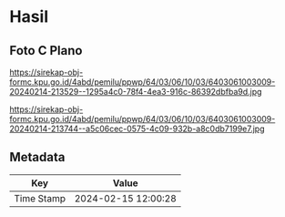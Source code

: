 # Hasil

## Foto C Plano

https://sirekap-obj-formc.kpu.go.id/4abd/pemilu/ppwp/64/03/06/10/03/6403061003009-20240214-213529--1295a4c0-78f4-4ea3-916c-86392dbfba9d.jpg

https://sirekap-obj-formc.kpu.go.id/4abd/pemilu/ppwp/64/03/06/10/03/6403061003009-20240214-213744--a5c06cec-0575-4c09-932b-a8c0db7199e7.jpg


## Metadata

| Key        | Value               |
| ---------- | ------------------- |
| Time Stamp | 2024-02-15 12:00:28 |



